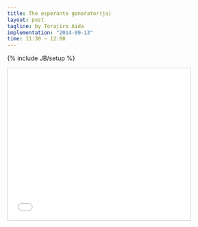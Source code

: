 ```yaml
---
title: The esperanto generator(ja)
layout: post
tagline: by Torajiro Aida
implementation: "2014-09-13"
time: 11:30 ~ 12:00
---
```


{% include JB/setup %}

<iframe src="//www.slideshare.net/slideshow/embed_code/39056910" width="427" height="356" frameborder="0" marginwidth="0" marginheight="0" scrolling="no" style="border:1px solid #CCC; border-width:1px; margin-bottom:5px; max-width: 100%;" allowfullscreen> </iframe>


